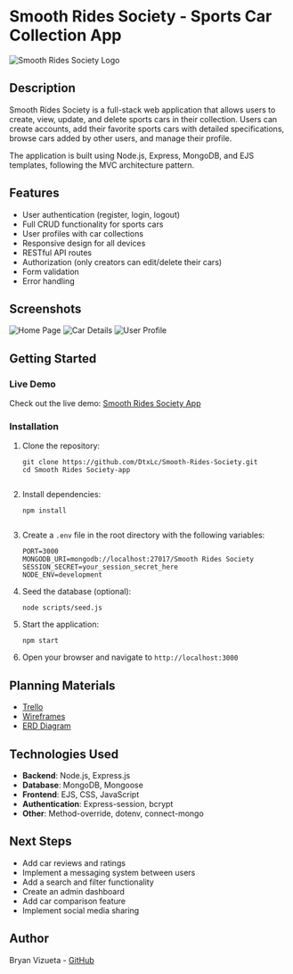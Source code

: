 # Smooth Rides Society - Sports Car Collection App

![Smooth Rides Society Logo](https://encrypted-tbn0.gstatic.com/images?q=tbn:ANd9GcRTS-OLFaidDZ_X-oJT9QiXWjxG5uquH2ySSg&s")

## Description

Smooth Rides Society is a full-stack web application that allows users to create, view, update, and delete sports cars in their collection. Users can create accounts, add their favorite sports cars with detailed specifications, browse cars added by other users, and manage their profile.

The application is built using Node.js, Express, MongoDB, and EJS templates, following the MVC architecture pattern.

## Features

- User authentication (register, login, logout)
- Full CRUD functionality for sports cars
- User profiles with car collections
- Responsive design for all devices
- RESTful API routes
- Authorization (only creators can edit/delete their cars)
- Form validation
- Error handling

## Screenshots

![Home Page]("http://localhost:3000/")
![Car Details]("http://localhost:3000/cars")
![User Profile]("")

## Getting Started

### Live Demo

Check out the live demo: [Smooth Rides Society App]()

### Installation

1. Clone the repository:
   ```
   git clone https://github.com/DtxLc/Smooth-Rides-Society.git
   cd Smooth Rides Society-app
   

2. Install dependencies:
   ```
   npm install
   

3. Create a `.env` file in the root directory with the following variables:
   ```
   PORT=3000
   MONGODB_URI=mongodb://localhost:27017/Smooth Rides Society
   SESSION_SECRET=your_session_secret_here
   NODE_ENV=development
   ```

4. Seed the database (optional):
   ```
   node scripts/seed.js
   ```

5. Start the application:
   ```
   npm start
   ```

6. Open your browser and navigate to `http://localhost:3000`

## Planning Materials

- [Trello](https://trello.com/b/gMWa4V2W/smooth-rides-society)
- [Wireframes]()
- [ERD Diagram]()

## Technologies Used

- **Backend**: Node.js, Express.js
- **Database**: MongoDB, Mongoose
- **Frontend**: EJS, CSS, JavaScript
- **Authentication**: Express-session, bcrypt
- **Other**: Method-override, dotenv, connect-mongo

## Next Steps

- Add car reviews and ratings
- Implement a messaging system between users
- Add a search and filter functionality
- Create an admin dashboard
- Add car comparison feature
- Implement social media sharing

## Author

Bryan Vizueta - [GitHub](https://github.com/DtxLc) 
